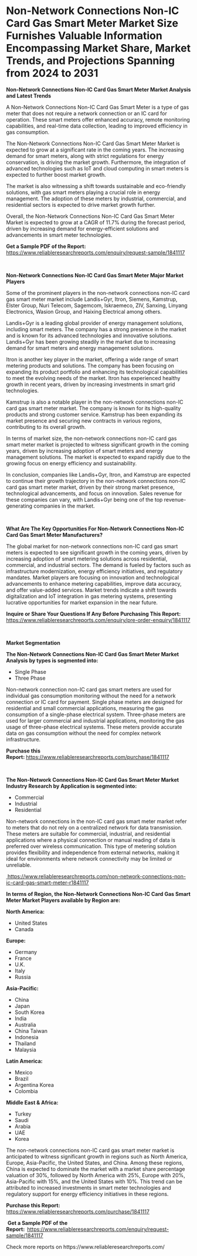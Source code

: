 <p><h1>Non-Network Connections Non-IC Card Gas Smart Meter Market Size Furnishes Valuable Information Encompassing Market Share, Market Trends, and Projections Spanning from 2024 to 2031</h1></p><p><strong>Non-Network Connections Non-IC Card Gas Smart Meter Market Analysis and Latest Trends</strong></p>
<p><p>A Non-Network Connections Non-IC Card Gas Smart Meter is a type of gas meter that does not require a network connection or an IC card for operation. These smart meters offer enhanced accuracy, remote monitoring capabilities, and real-time data collection, leading to improved efficiency in gas consumption.</p><p>The Non-Network Connections Non-IC Card Gas Smart Meter Market is expected to grow at a significant rate in the coming years. The increasing demand for smart meters, along with strict regulations for energy conservation, is driving the market growth. Furthermore, the integration of advanced technologies such as IoT and cloud computing in smart meters is expected to further boost market growth.</p><p>The market is also witnessing a shift towards sustainable and eco-friendly solutions, with gas smart meters playing a crucial role in energy management. The adoption of these meters by industrial, commercial, and residential sectors is expected to drive market growth further.</p><p>Overall, the Non-Network Connections Non-IC Card Gas Smart Meter Market is expected to grow at a CAGR of 11.7% during the forecast period, driven by increasing demand for energy-efficient solutions and advancements in smart meter technologies.</p></p>
<p><strong>Get a Sample PDF of the Report:&nbsp;</strong> <a href="https://www.reliableresearchreports.com/enquiry/request-sample/1841117">https://www.reliableresearchreports.com/enquiry/request-sample/1841117</a></p>
<p>&nbsp;</p>
<p><strong>Non-Network Connections Non-IC Card Gas Smart Meter Major Market Players</strong></p>
<p><p>Some of the prominent players in the non-network connections non-IC card gas smart meter market include Landis+Gyr, Itron, Siemens, Kamstrup, Elster Group, Nuri Telecom, Sagemcom, Iskraemeco, ZIV, Sanxing, Linyang Electronics, Wasion Group, and Haixing Electrical among others.</p><p>Landis+Gyr is a leading global provider of energy management solutions, including smart meters. The company has a strong presence in the market and is known for its advanced technologies and innovative solutions. Landis+Gyr has been growing steadily in the market due to increasing demand for smart meters and energy management solutions.</p><p>Itron is another key player in the market, offering a wide range of smart metering products and solutions. The company has been focusing on expanding its product portfolio and enhancing its technological capabilities to meet the evolving needs of the market. Itron has experienced healthy growth in recent years, driven by increasing investments in smart grid technologies.</p><p>Kamstrup is also a notable player in the non-network connections non-IC card gas smart meter market. The company is known for its high-quality products and strong customer service. Kamstrup has been expanding its market presence and securing new contracts in various regions, contributing to its overall growth.</p><p>In terms of market size, the non-network connections non-IC card gas smart meter market is projected to witness significant growth in the coming years, driven by increasing adoption of smart meters and energy management solutions. The market is expected to expand rapidly due to the growing focus on energy efficiency and sustainability.</p><p>In conclusion, companies like Landis+Gyr, Itron, and Kamstrup are expected to continue their growth trajectory in the non-network connections non-IC card gas smart meter market, driven by their strong market presence, technological advancements, and focus on innovation. Sales revenue for these companies can vary, with Landis+Gyr being one of the top revenue-generating companies in the market.</p></p>
<p>&nbsp;</p>
<p><strong>What Are The Key Opportunities For Non-Network Connections Non-IC Card Gas Smart Meter Manufacturers?</strong></p>
<p><p>The global market for non-network connections non-IC card gas smart meters is expected to see significant growth in the coming years, driven by increasing adoption of smart metering solutions across residential, commercial, and industrial sectors. The demand is fueled by factors such as infrastructure modernization, energy efficiency initiatives, and regulatory mandates. Market players are focusing on innovation and technological advancements to enhance metering capabilities, improve data accuracy, and offer value-added services. Market trends indicate a shift towards digitalization and IoT integration in gas metering systems, presenting lucrative opportunities for market expansion in the near future.</p></p>
<p><strong>Inquire or Share Your Questions If Any Before Purchasing This Report:</strong> <a href="https://www.reliableresearchreports.com/enquiry/pre-order-enquiry/1841117">https://www.reliableresearchreports.com/enquiry/pre-order-enquiry/1841117</a></p>
<p>&nbsp;</p>
<p><strong>Market Segmentation</strong></p>
<p><strong>The Non-Network Connections Non-IC Card Gas Smart Meter Market Analysis by types is segmented into:</strong></p>
<p><ul><li>Single Phase</li><li>Three Phase</li></ul></p>
<p><p>Non-network connection non-IC card gas smart meters are used for individual gas consumption monitoring without the need for a network connection or IC card for payment. Single phase meters are designed for residential and small commercial applications, measuring the gas consumption of a single-phase electrical system. Three-phase meters are used for larger commercial and industrial applications, monitoring the gas usage of three-phase electrical systems. These meters provide accurate data on gas consumption without the need for complex network infrastructure.</p></p>
<p><strong>Purchase this Report:&nbsp;</strong><a href="https://www.reliableresearchreports.com/purchase/1841117">https://www.reliableresearchreports.com/purchase/1841117</a></p>
<p>&nbsp;</p>
<p><strong>The Non-Network Connections Non-IC Card Gas Smart Meter Market Industry Research by Application is segmented into:</strong></p>
<p><ul><li>Commercial</li><li>Industrial</li><li>Residential</li></ul></p>
<p><p>Non-network connections in the non-IC card gas smart meter market refer to meters that do not rely on a centralized network for data transmission. These meters are suitable for commercial, industrial, and residential applications where a physical connection or manual reading of data is preferred over wireless communication. This type of metering solution provides flexibility and independence from external networks, making it ideal for environments where network connectivity may be limited or unreliable.</p></p>
<p><a href="https://www.reliableresearchreports.com/non-network-connections-non-ic-card-gas-smart-meter-r1841117">&nbsp;https://www.reliableresearchreports.com/non-network-connections-non-ic-card-gas-smart-meter-r1841117</a></p>
<p><strong>In terms of Region, the Non-Network Connections Non-IC Card Gas Smart Meter Market Players available by Region are:</strong></p>
<p>
    <p> <strong> North America: </strong>
        <ul>
            <li>United States</li>
            <li>Canada</li>
        </ul>
        </p> 
    <p> <strong> Europe: </strong>
        <ul>
            <li>Germany</li>
            <li>France</li>
            <li>U.K.</li>
            <li>Italy</li>
            <li>Russia</li>
        </ul>
        </p> 
    <p> <strong> Asia-Pacific: </strong>
        <ul>
            <li>China</li>
            <li>Japan</li>
            <li>South Korea</li>
            <li>India</li>
            <li>Australia</li>
            <li>China Taiwan</li>
            <li>Indonesia</li>
            <li>Thailand</li>
            <li>Malaysia</li>
        </ul>
        </p> 
    <p> <strong> Latin America: </strong>
        <ul>
            <li>Mexico</li>
            <li>Brazil</li>
            <li>Argentina Korea</li>
            <li>Colombia</li>
        </ul>
        </p> 
    <p> <strong> Middle East & Africa: </strong>
        <ul>
            <li>Turkey</li>
            <li>Saudi</li>
            <li>Arabia</li>
            <li>UAE</li>
            <li>Korea</li>
        </ul>
    </p>
    </p>
<p><p>The non-network connections non-IC card gas smart meter market is anticipated to witness significant growth in regions such as North America, Europe, Asia-Pacific, the United States, and China. Among these regions, China is expected to dominate the market with a market share percentage valuation of 30%, followed by North America with 25%, Europe with 20%, Asia-Pacific with 15%, and the United States with 10%. This trend can be attributed to increased investments in smart meter technologies and regulatory support for energy efficiency initiatives in these regions.</p></p>
<p><strong>Purchase this Report: </strong><a href="https://www.reliableresearchreports.com/purchase/1841117">https://www.reliableresearchreports.com/purchase/1841117</a></p>
<p>&nbsp;<strong>Get a Sample PDF of the Report:&nbsp;&nbsp;</strong><a href="https://www.reliableresearchreports.com/enquiry/request-sample/1841117">https://www.reliableresearchreports.com/enquiry/request-sample/1841117</a></p>
<p><strong></strong></p>
<p>Check more reports on https://www.reliableresearchreports.com/</p>